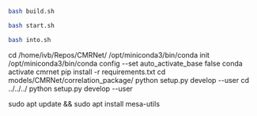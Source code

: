 ```bash
bash build.sh
```

```bash
bash start.sh
```

```bash
bash into.sh
```

cd /home/ivb/Repos/CMRNet/
/opt/miniconda3/bin/conda init
/opt/miniconda3/bin/conda config --set auto_activate_base false
conda activate cmrnet
pip install -r requirements.txt
cd models/CMRNet/correlation_package/
python setup.py develop --user
cd ../../../
python setup.py develop --user

sudo apt update && sudo apt install mesa-utils